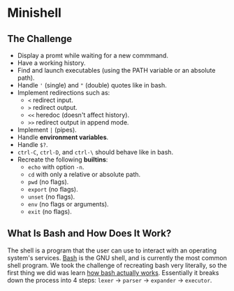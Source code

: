 # Minishell
## The Challenge

- Display a promt while waiting for a new commmand.
- Have a working history.
- Find and launch executables (using the PATH variable or an absolute path).
- Handle `'` (single) and `"` (double) quotes like in bash.
- Implement redirections such as:
  - `<` redirect input.
  - `>` redirect output.
  - `<<` heredoc (doesn't affect history).
  - `>>` redirect output in append mode.
- Implement `|` (pipes).
- Handle **environment variables**.
- Handle `$?`.
- `ctrl-C`, `ctrl-D`, and `ctrl-\` should behave like in bash.
- Recreate the following **builtins**:
  - `echo` with option `-n`.
  - `cd` with only a relative or absolute path.
  -  `pwd` (no flags).
  - `export` (no flags).
  - `unset` (no flags).
  - `env` (no flags or arguments).
  - `exit` (no flags).

## What Is Bash and How Does It Work?

The shell is a program that the user can use to interact with an operating system's services. [Bash](https://www.gnu.org/software/bash/manual/bash.html) is the GNU shell, and is currently the most common shell program. We took the challenge of recreating bash very literally, so the first thing we did was learn [how bash actually works](https://www.cs.purdue.edu/homes/grr/SystemsProgrammingBook/Book/Chapter5-WritingYourOwnShell.pdf). Essentially it breaks down the process into 4 steps: `lexer` → `parser` → `expander` → `executor`.
